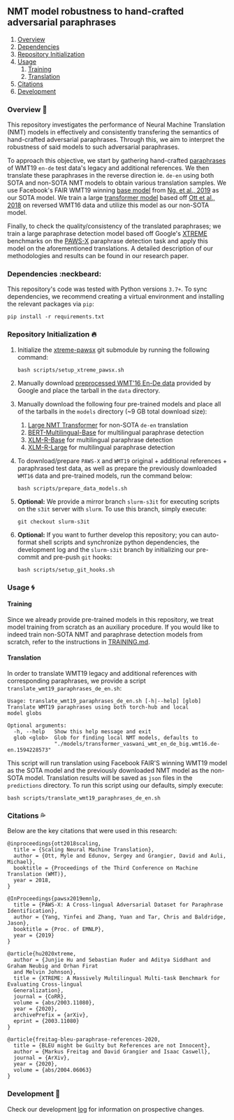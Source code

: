 ## NMT model robustness to hand-crafted adversarial paraphrases

1. [Overview](#Overview-book)
2. [Dependencies](#Dependencies-neckbeard)
3. [Repository Initialization](#Repository-Initialization-fire)
4. [Usage](#Usage-cyclone)
    1. [Training](#Training)
    2. [Translation](#Translation)
5. [Citations](#Citations-sweat_drops)
6. [Development](#Development-snail)

### Overview :book:

This repository investigates the performance of Neural Machine Translation (NMT) models in effectively and consistently transfering the semantics of hand-crafted adversarial paraphrases. Through this, we aim to interpret the robustness of said models to such adversarial paraphrases.

To approach this objective, we start by gathering hand-crafted [paraphrases](https://github.com/google/wmt19-paraphrased-references) of WMT19 `en-de` test data's legacy and additional references. We then translate these paraphrases in the reverse direction ie. `de-en` using both SOTA and non-SOTA NMT models to obtain various translation samples. We use Facebook's FAIR WMT19 winning [base model](https://github.com/pytorch/fairseq/blob/master/examples/translation/README.md) from [Ng. et al., 2019](https://arxiv.org/abs/1907.06616) as our SOTA model. We train a large [transformer model](https://github.com/pytorch/fairseq/blob/master/examples/scaling_nmt/README.md) based off [Ott et al., 2018](https://arxiv.org/abs/1806.00187) on reversed WMT16 data and utilize this model as our non-SOTA model.

Finally, to check the quality/consistency of the translated paraphrases; we train a large paraphrase detection model based off Google's [XTREME](https://github.com/google-research/xtreme) benchmarks on the [PAWS-X](https://github.com/google-research-datasets/paws/tree/master/pawsx) paraphrase detection task and apply this model on the aforementioned translations. A detailed description of our methodologies and results can be found in our research paper. 

### Dependencies :neckbeard:

This repository's code was tested with Python versions `3.7+`. To sync dependencies, we recommend creating a virtual environment and installing the relevant packages via `pip`:

```shell
pip install -r requirements.txt
```

### Repository Initialization :fire:

1. Initialize the [xtreme-pawsx](https://github.com/atreyasha/xtreme-pawsx) git submodule by running the following command:

    ```shell
    bash scripts/setup_xtreme_pawsx.sh
    ```

2. Manually download [preprocessed WMT'16 En-De data](https://drive.google.com/uc?export=download&id=0B_bZck-ksdkpM25jRUN2X2UxMm8) provided by Google and place the tarball in the `data` directory.

3. Manually download the following four pre-trained models and place all of the tarballs in the `models` directory (~9 GB total download size):
    1. [Large NMT Transformer](https://drive.google.com/uc?id=1xT082A30WkwWfxv-scYF2TrOopD1odUt&export=download) for non-SOTA `de-en` translation
    2. [BERT-Multilingual-Base](https://drive.google.com/uc?id=1LFjYMo36RgcS8VDaWoHz1EKQsXgAq_u6&export=download) for multilingual paraphrase detection
    3. [XLM-R-Base](https://drive.google.com/uc?id=1g1KTF7K1rHUPfxmpLGCJ23JW10IHSZOc&export=download) for multilingual paraphrase detection
    4. [XLM-R-Large](https://drive.google.com/uc?id=10iestAbz2aCIOYGRYPAK_kpHukz_pEM4&export=download) for multilingual paraphrase detection

3. To download/prepare `PAWS-X` and `WMT19` original + additional references + paraphrased test data, as well as prepare the previously downloaded `WMT16` data and pre-trained models, run the command below:

    ```shell
    bash scripts/prepare_data_models.sh
    ```

4. **Optional:** We provide a mirror branch `slurm-s3it` for executing scripts on the `s3it` server with `slurm`. To use this branch, simply execute:

    ```
    git checkout slurm-s3it
    ```

5. **Optional:** If you want to further develop this repository; you can auto-format shell scripts and synchronize python dependencies, the development log and the `slurm-s3it` branch by initializing our pre-commit and pre-push `git` hooks:

    ```shell
    bash scripts/setup_git_hooks.sh
    ```

### Usage :cyclone: 

#### Training

Since we already provide pre-trained models in this repository, we treat model training from scratch as an auxiliary procedure. If you would like to indeed train non-SOTA NMT and paraphrase detection models from scratch, refer to the instructions in [TRAINING.md](TRAINING.md).

#### Translation

In order to translate WMT19 legacy and additional references with corresponding paraphrases, we provide a script `translate_wmt19_paraphrases_de_en.sh`: 

```
Usage: translate_wmt19_paraphrases_de_en.sh [-h|--help] [glob]
Translate WMT19 paraphrases using both torch-hub and local
model globs

Optional arguments:
  -h, --help   Show this help message and exit
  glob <glob>  Glob for finding local NMT models, defaults to
               "./models/transformer_vaswani_wmt_en_de_big.wmt16.de-en.1594228573"
```

This script will run translation using Facebook FAIR'S winning WMT19 model as the SOTA model and the previously downloaded NMT model as the non-SOTA model. Translation results will be saved as `json` files in the `predictions` directory. To run this script using our defaults, simply execute:

```shell
bash scripts/translate_wmt19_paraphrases_de_en.sh 
```

### Citations :sweat_drops:

Below are the key citations that were used in this research:

```
@inproceedings{ott2018scaling,
  title = {Scaling Neural Machine Translation},
  author = {Ott, Myle and Edunov, Sergey and Grangier, David and Auli, Michael},
  booktitle = {Proceedings of the Third Conference on Machine Translation (WMT)},
  year = 2018,
}

@InProceedings{pawsx2019emnlp,
  title = {PAWS-X: A Cross-lingual Adversarial Dataset for Paraphrase Identification},
  author = {Yang, Yinfei and Zhang, Yuan and Tar, Chris and Baldridge, Jason},
  booktitle = {Proc. of EMNLP},
  year = {2019}
}

@article{hu2020xtreme,
  author = {Junjie Hu and Sebastian Ruder and Aditya Siddhant and Graham Neubig and Orhan Firat
  and Melvin Johnson},
  title = {XTREME: A Massively Multilingual Multi-task Benchmark for Evaluating Cross-lingual 
  Generalization},
  journal = {CoRR},
  volume = {abs/2003.11080},
  year = {2020},
  archivePrefix = {arXiv},
  eprint = {2003.11080}
}

@article{freitag-bleu-paraphrase-references-2020,
  title = {BLEU might be Guilty but References are not Innocent},
  author = {Markus Freitag and David Grangier and Isaac Caswell},
  journal = {ArXiv},
  year = {2020},
  volume = {abs/2004.06063}
}
```

### Development :snail:

Check our development [log](./docs/develop.md) for information on prospective changes.
